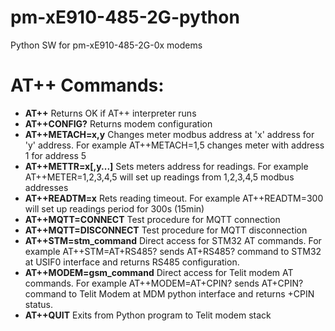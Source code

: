 # pm-xE910-485-2G-python
Python SW for pm-xE910-485-2G-0x modems

# AT++ Commands:

- <strong>AT++</strong>
Returns OK if AT++ interpreter runs
- <strong>AT++CONFIG?</strong>
Returns modem configuration
- <strong>AT++METACH=x,y</strong>
Changes meter modbus address at 'x' address for 'y' address. For example AT++METACH=1,5 changes meter with address 1 for address 5
- <strong>AT++METTR=x[,y...]</strong>
Sets meters address for readings. For example AT++METER=1,2,3,4,5 will set up readings from 1,2,3,4,5 modbus addresses
- <strong>AT++READTM=x</strong>
Rets reading timeout. For example AT++READTM=300 will set up readings period for 300s (15min)
- <strong>AT++MQTT=CONNECT</strong>
Test procedure for MQTT connection
- <strong>AT++MQTT=DISCONNECT</strong>
Test procedure for MQTT disconnection
- <strong>AT++STM=stm_command</strong>
Direct access for STM32 AT commands. For example AT++STM=AT+RS485? sends AT+RS485? command to STM32 at USIF0 interface and returns RS485 configuration.
- <strong>AT++MODEM=gsm_command</strong>
Direct access for Telit modem AT commands. For example AT++MODEM=AT+CPIN? sends AT+CPIN? command to Telit Modem at MDM python interface and returns +CPIN status.
- <strong>AT++QUIT</strong>
Exits from Python program to Telit modem stack
